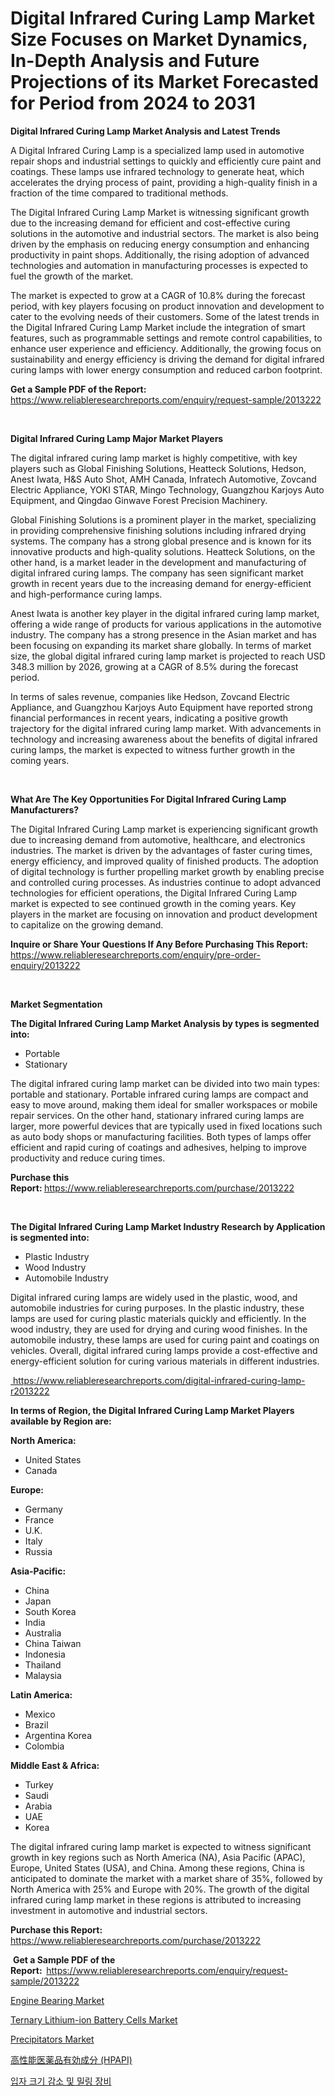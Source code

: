<p><h1>Digital Infrared Curing Lamp Market Size Focuses on Market Dynamics, In-Depth Analysis and Future Projections of its Market Forecasted for Period from 2024 to 2031</h1></p><p><strong>Digital Infrared Curing Lamp Market Analysis and Latest Trends</strong></p>
<p><p>A Digital Infrared Curing Lamp is a specialized lamp used in automotive repair shops and industrial settings to quickly and efficiently cure paint and coatings. These lamps use infrared technology to generate heat, which accelerates the drying process of paint, providing a high-quality finish in a fraction of the time compared to traditional methods.</p><p>The Digital Infrared Curing Lamp Market is witnessing significant growth due to the increasing demand for efficient and cost-effective curing solutions in the automotive and industrial sectors. The market is also being driven by the emphasis on reducing energy consumption and enhancing productivity in paint shops. Additionally, the rising adoption of advanced technologies and automation in manufacturing processes is expected to fuel the growth of the market.</p><p>The market is expected to grow at a CAGR of 10.8% during the forecast period, with key players focusing on product innovation and development to cater to the evolving needs of their customers. Some of the latest trends in the Digital Infrared Curing Lamp Market include the integration of smart features, such as programmable settings and remote control capabilities, to enhance user experience and efficiency. Additionally, the growing focus on sustainability and energy efficiency is driving the demand for digital infrared curing lamps with lower energy consumption and reduced carbon footprint.</p></p>
<p><strong>Get a Sample PDF of the Report:&nbsp;</strong> <a href="https://www.reliableresearchreports.com/enquiry/request-sample/2013222">https://www.reliableresearchreports.com/enquiry/request-sample/2013222</a></p>
<p>&nbsp;</p>
<p><strong>Digital Infrared Curing Lamp Major Market Players</strong></p>
<p><p>The digital infrared curing lamp market is highly competitive, with key players such as Global Finishing Solutions, Heatteck Solutions, Hedson, Anest Iwata, H&S Auto Shot, AMH Canada, Infratech Automotive, Zovcand Electric Appliance, YOKI STAR, Mingo Technology, Guangzhou Karjoys Auto Equipment, and Qingdao Ginwave Forest Precision Machinery. </p><p>Global Finishing Solutions is a prominent player in the market, specializing in providing comprehensive finishing solutions including infrared drying systems. The company has a strong global presence and is known for its innovative products and high-quality solutions. Heatteck Solutions, on the other hand, is a market leader in the development and manufacturing of digital infrared curing lamps. The company has seen significant market growth in recent years due to the increasing demand for energy-efficient and high-performance curing lamps.</p><p>Anest Iwata is another key player in the digital infrared curing lamp market, offering a wide range of products for various applications in the automotive industry. The company has a strong presence in the Asian market and has been focusing on expanding its market share globally. In terms of market size, the global digital infrared curing lamp market is projected to reach USD 348.3 million by 2026, growing at a CAGR of 8.5% during the forecast period.</p><p>In terms of sales revenue, companies like Hedson, Zovcand Electric Appliance, and Guangzhou Karjoys Auto Equipment have reported strong financial performances in recent years, indicating a positive growth trajectory for the digital infrared curing lamp market. With advancements in technology and increasing awareness about the benefits of digital infrared curing lamps, the market is expected to witness further growth in the coming years.</p></p>
<p>&nbsp;</p>
<p><strong>What Are The Key Opportunities For Digital Infrared Curing Lamp Manufacturers?</strong></p>
<p><p>The Digital Infrared Curing Lamp market is experiencing significant growth due to increasing demand from automotive, healthcare, and electronics industries. The market is driven by the advantages of faster curing times, energy efficiency, and improved quality of finished products. The adoption of digital technology is further propelling market growth by enabling precise and controlled curing processes. As industries continue to adopt advanced technologies for efficient operations, the Digital Infrared Curing Lamp market is expected to see continued growth in the coming years. Key players in the market are focusing on innovation and product development to capitalize on the growing demand.</p></p>
<p><strong>Inquire or Share Your Questions If Any Before Purchasing This Report:</strong> <a href="https://www.reliableresearchreports.com/enquiry/pre-order-enquiry/2013222">https://www.reliableresearchreports.com/enquiry/pre-order-enquiry/2013222</a></p>
<p>&nbsp;</p>
<p><strong>Market Segmentation</strong></p>
<p><strong>The Digital Infrared Curing Lamp Market Analysis by types is segmented into:</strong></p>
<p><ul><li>Portable</li><li>Stationary</li></ul></p>
<p><p>The digital infrared curing lamp market can be divided into two main types: portable and stationary. Portable infrared curing lamps are compact and easy to move around, making them ideal for smaller workspaces or mobile repair services. On the other hand, stationary infrared curing lamps are larger, more powerful devices that are typically used in fixed locations such as auto body shops or manufacturing facilities. Both types of lamps offer efficient and rapid curing of coatings and adhesives, helping to improve productivity and reduce curing times.</p></p>
<p><strong>Purchase this Report:&nbsp;</strong><a href="https://www.reliableresearchreports.com/purchase/2013222">https://www.reliableresearchreports.com/purchase/2013222</a></p>
<p>&nbsp;</p>
<p><strong>The Digital Infrared Curing Lamp Market Industry Research by Application is segmented into:</strong></p>
<p><ul><li>Plastic Industry</li><li>Wood Industry</li><li>Automobile Industry</li></ul></p>
<p><p>Digital infrared curing lamps are widely used in the plastic, wood, and automobile industries for curing purposes. In the plastic industry, these lamps are used for curing plastic materials quickly and efficiently. In the wood industry, they are used for drying and curing wood finishes. In the automobile industry, these lamps are used for curing paint and coatings on vehicles. Overall, digital infrared curing lamps provide a cost-effective and energy-efficient solution for curing various materials in different industries.</p></p>
<p><a href="https://www.reliableresearchreports.com/digital-infrared-curing-lamp-r2013222">&nbsp;https://www.reliableresearchreports.com/digital-infrared-curing-lamp-r2013222</a></p>
<p><strong>In terms of Region, the Digital Infrared Curing Lamp Market Players available by Region are:</strong></p>
<p>
    <p> <strong> North America: </strong>
        <ul>
            <li>United States</li>
            <li>Canada</li>
        </ul>
        </p> 
    <p> <strong> Europe: </strong>
        <ul>
            <li>Germany</li>
            <li>France</li>
            <li>U.K.</li>
            <li>Italy</li>
            <li>Russia</li>
        </ul>
        </p> 
    <p> <strong> Asia-Pacific: </strong>
        <ul>
            <li>China</li>
            <li>Japan</li>
            <li>South Korea</li>
            <li>India</li>
            <li>Australia</li>
            <li>China Taiwan</li>
            <li>Indonesia</li>
            <li>Thailand</li>
            <li>Malaysia</li>
        </ul>
        </p> 
    <p> <strong> Latin America: </strong>
        <ul>
            <li>Mexico</li>
            <li>Brazil</li>
            <li>Argentina Korea</li>
            <li>Colombia</li>
        </ul>
        </p> 
    <p> <strong> Middle East & Africa: </strong>
        <ul>
            <li>Turkey</li>
            <li>Saudi</li>
            <li>Arabia</li>
            <li>UAE</li>
            <li>Korea</li>
        </ul>
    </p>
    </p>
<p><p>The digital infrared curing lamp market is expected to witness significant growth in key regions such as North America (NA), Asia Pacific (APAC), Europe, United States (USA), and China. Among these regions, China is anticipated to dominate the market with a market share of 35%, followed by North America with 25% and Europe with 20%. The growth of the digital infrared curing lamp market in these regions is attributed to increasing investment in automotive and industrial sectors.</p></p>
<p><strong>Purchase this Report: </strong><a href="https://www.reliableresearchreports.com/purchase/2013222">https://www.reliableresearchreports.com/purchase/2013222</a></p>
<p>&nbsp;<strong>Get a Sample PDF of the Report:&nbsp;&nbsp;</strong><a href="https://www.reliableresearchreports.com/enquiry/request-sample/2013222">https://www.reliableresearchreports.com/enquiry/request-sample/2013222</a></p>
<p><strong></strong></p>
<p><p><a href="https://github.com/kosella/Market-Research-Report-List-4/blob/main/engine-bearing-market.md">Engine Bearing Market</a></p><p><a href="https://www.linkedin.com/pulse/global-ternary-lithium-ion-battery-cells-market-share-growth-tujmc">Ternary Lithium-ion Battery Cells Market</a></p><p><a href="https://issuu.com/reportprime-2/docs/precipitators-market-size-2030.pptx">Precipitators Market</a></p><p><a href="https://github.com/EthanMorar2011/Market-Research-Report-List-2/blob/main/2456506165467.md">高性能医薬品有効成分 (HPAPI)</a></p><p><a href="https://github.com/chupp85/Market-Research-Report-List-2/blob/main/9333301178585.md">입자 크기 감소 및 밀링 장비</a></p></p>